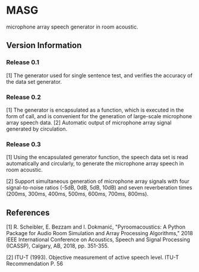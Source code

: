 # MASG
microphone array speech generator in room acoustic.

## Version Information 

### Release 0.1

[1] The generator used for single sentence test, and verifies the accuracy of the data set generator.

### Release 0.2

[1] The generator is encapsulated as a function, which is executed in the form of call, and is convenient for the generation of large-scale microphone array speech data.
[2] Automatic output of microphone array signal generated by circulation.

### Release 0.3

[1] Using the encapsulated generator function, the speech data set is read automatically and circularly, to generate the microphone array speech in room acoustic.

[2] Support simultaneous generation of microphone array signals with four signal-to-noise ratios (-5dB, 0dB, 5dB, 10dB) and seven reverberation times (200ms, 300ms, 400ms, 500ms, 600ms, 700ms, 800ms).

## References

[1] R. Scheibler, E. Bezzam and I. Dokmanić, "Pyroomacoustics: A Python Package for Audio Room Simulation and Array Processing Algorithms," 2018 IEEE International Conference on Acoustics, Speech and Signal Processing (ICASSP), Calgary, AB, 2018, pp. 351-355.

[2] ITU-T (1993). Objective measurement of active speech level. ITU-T Recommendation P. 56
